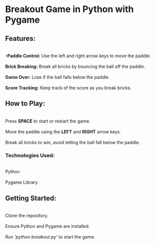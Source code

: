 # Breakout Game in Python with Pygame 

## Features:

<br>**-Paddle Control:** Use the left and right arrow keys to move the paddle.</br>
<br>**Brick Breaking:** Break all bricks by bouncing the ball off the paddle.</br>
<br>**Game Over:** Lose if the ball falls below the paddle.</br>
<br>**Score Tracking:** Keep track of the score as you break bricks.</br>

## How to Play:

<br>Press **SPACE** to start or restart the game.</br>
<br>Move the paddle using the **LEFT** and **RIGHT** arrow keys.</br>
<br>Break all bricks to win, avoid letting the ball fall below the paddle.</br>

### Technologies Used:

<br>Python</br>
<br>Pygame Library</br>

## Getting Started:

<br>Clone the repository.</br>
<br>Ensure Python and Pygame are installed.</br>
<br>Run _'python breakout.py'_ to start the game.</br>
